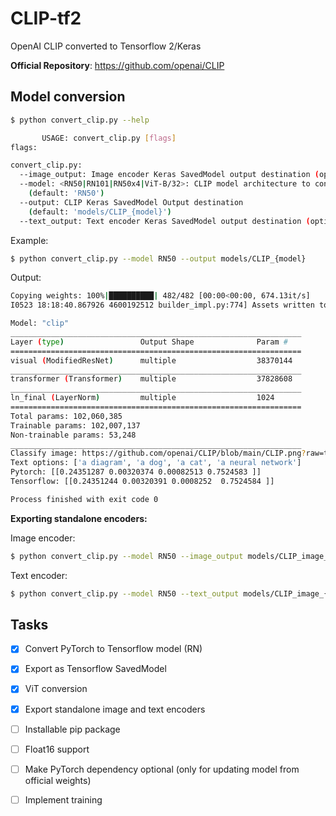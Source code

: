 # CLIP-tf2
OpenAI CLIP converted to Tensorflow 2/Keras

__Official Repository__: https://github.com/openai/CLIP

## Model conversion
```sh
$ python convert_clip.py --help

       USAGE: convert_clip.py [flags]
flags:

convert_clip.py:
  --image_output: Image encoder Keras SavedModel output destination (optional)
  --model: <RN50|RN101|RN50x4|ViT-B/32>: CLIP model architecture to convert
    (default: 'RN50')
  --output: CLIP Keras SavedModel Output destination
    (default: 'models/CLIP_{model}')
  --text_output: Text encoder Keras SavedModel output destination (optional)
```

Example:
```sh
$ python convert_clip.py --model RN50 --output models/CLIP_{model}
```
Output: 
```sh
Copying weights: 100%|██████████| 482/482 [00:00<00:00, 674.13it/s]
I0523 18:18:40.867926 4600192512 builder_impl.py:774] Assets written to: CLIP_RN50/assets

Model: "clip"
_________________________________________________________________
Layer (type)                 Output Shape              Param #   
=================================================================
visual (ModifiedResNet)      multiple                  38370144  
_________________________________________________________________
transformer (Transformer)    multiple                  37828608  
_________________________________________________________________
ln_final (LayerNorm)         multiple                  1024      
=================================================================
Total params: 102,060,385
Trainable params: 102,007,137
Non-trainable params: 53,248
_________________________________________________________________
Classify image: https://github.com/openai/CLIP/blob/main/CLIP.png?raw=true
Text options: ['a diagram', 'a dog', 'a cat', 'a neural network']
Pytorch: [[0.24351287 0.00320374 0.00082513 0.7524583 ]]
Tensorflow: [[0.24351244 0.00320391 0.0008252  0.7524584 ]]

Process finished with exit code 0
```

__Exporting standalone encoders:__

Image encoder:
```sh
$ python convert_clip.py --model RN50 --image_output models/CLIP_image_{model}
```

Text encoder:
```sh
$ python convert_clip.py --model RN50 --text_output models/CLIP_image_{model}
```

## Tasks
- [x] Convert PyTorch to Tensorflow model (RN)
- [x] Export as Tensorflow SavedModel
- [x] ViT conversion
- [x] Export standalone image and text encoders
- [ ] Installable pip package
- [ ] Float16 support
- [ ] Make PyTorch dependency optional (only for updating model from official weights)
- [ ] Implement training


